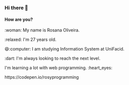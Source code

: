 ### Hi there 👋
#### How are you? 
<!--
**RosyProgramming/Rosyprogramming** is a ✨ _special_ ✨ repository because its `README.md` (this file) appears on your GitHub profile.

Here are some ideas to get you started:

 🔭 I’m currently working on ...
- 🌱 I’m currently learning ...
- 👯 I’m looking to collaborate on ...
- 🤔 I’m looking for help with ...
- 💬 Ask me about ...
- 📫 How to reach me: ...
- 😄 Pronouns: ...
- ⚡ Fun fact: ...
-->

 <p>  :woman: My name is Rosana Oliveira.</p>
 <p> :relaxed: I'm 27 years old. </p>
 <p> 😄:computer: I am studying Information System at UniFacid. </p>
 <p>  :dart: I'm always looking to reach the next level. </p>
<p> I'm learning a lot with web programming. :heart_eyes: </p>
<p>https://codepen.io/rosyprogramming</p>
